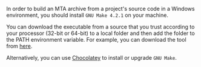 In order to build an MTA archive from a project's source code in a Windows environment, you should install `GNU Make 4.2.1` on your machine.

You can download the executable from a source that you trust according to your processor (32-bit or 64-bit) to a local folder and then add the folder to the PATH environment variable.  For example, you can download the tool from [here](https://github.com/mbuilov/gnumake-windows).

Alternatively, you can use [Chocolatey](https://chocolatey.org/packages/make) to install or upgrade `GNU Make`.


